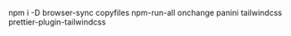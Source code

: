 npm i -D browser-sync copyfiles npm-run-all onchange panini tailwindcss prettier-plugin-tailwindcss
